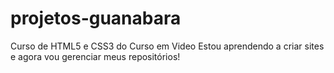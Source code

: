 # projetos-guanabara
 Curso de HTML5 e CSS3 do Curso em Video
Estou aprendendo a criar sites e agora vou gerenciar meus repositórios!